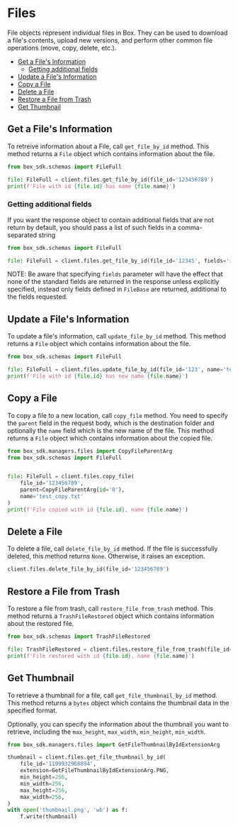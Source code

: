 # Files

File objects represent individual files in Box. They can be used to download a
file's contents, upload new versions, and perform other common file operations
(move, copy, delete, etc.).

<!-- START doctoc generated TOC please keep comment here to allow auto update -->
<!-- DON'T EDIT THIS SECTION, INSTEAD RE-RUN doctoc TO UPDATE -->

- [Get a File's Information](#get-a-files-information)
  - [Getting additional fields](#getting-additional-fields)
- [Update a File's Information](#update-a-files-information)
- [Copy a File](#copy-a-file)
- [Delete a File](#delete-a-file)
- [Restore a File from Trash](#restore-a-file-from-trash)
- [Get Thumbnail](#get-thumbnail)

<!-- END doctoc generated TOC please keep comment here to allow auto update -->

## Get a File's Information

To retreive information about a File, call `get_file_by_id` method. This method returns a `File` object which contains information about the file.

<!-- sample get_files_id -->

```python
from box_sdk.schemas import FileFull

file: FileFull = client.files.get_file_by_id(file_id='123456789')
print(f'File with id {file.id} has name {file.name}')
```

### Getting additional fields

If you want the response object to contain additional fields that are not return by default, you should pass a list of
such fields in a comma-separated string

```python
from box_sdk.schemas import FileFull

file: FileFull = client.files.get_file_by_id(file_id='12345', fields='is_externally_owned,has_collaborations')
```

NOTE: Be aware that specifying `fields` parameter will have the effect that none of the standard fields
are returned in the response unless explicitly specified, instead only fields defined in `FileBase`
are returned, additional to the fields requested.

## Update a File's Information

To update a file's information, call `update_file_by_id` method. This method returns a `File` object which contains information about the file.

<!-- sample put_files_id -->

```python
from box_sdk.schemas import FileFull

file: FileFull = client.files.update_file_by_id(file_id='123', name='test.txt', description='Test file')
print(f'File with id {file.id} has new name {file.name}')
```

## Copy a File

To copy a file to a new location, call `copy_file` method.
You need to specify the `parent` field in the request body, which is the destination folder and optionally the `name` field which is the new name of the file.
This method returns a `File` object which contains information about the copied file.

<!-- sample post_files_id_copy -->

```python
from box_sdk.managers.files import CopyFileParentArg
from box_sdk.schemas import FileFull


file: FileFull = client.files.copy_file(
    file_id='123456789',
    parent=CopyFileParentArg(id='0'),
    name='test_copy.txt'
)
print(f'File copied with id {file.id}, name {file.name}')
```

## Delete a File

To delete a file, call `delete_file_by_id` method. If the file is successfully deleted, this method returns `None`. Otherwise, it raises an exception.

<!-- sample delete_files_id -->

```python
client.files.delete_file_by_id(file_id='123456789')
```

## Restore a File from Trash

To restore a file from trash, call `restore_file_from_trash` method.
This method returns a `TrashFileRestored` object which contains information about the restored file.

<!-- sample post_files_id -->

```python
from box_sdk.schemas import TrashFileRestored

file: TrashFileRestored = client.files.restore_file_from_trash(file_id='123456789')
print(f'File restored with id {file.id}, name {file.name}')
```

## Get Thumbnail

To retrieve a thumbnail for a file, call `get_file_thumbnail_by_id` method. This method returns a `bytes` object which contains the thumbnail data in the specified format.

Optionally, you can specify the information about the thumbnail you want to retrieve, including the `max_height`, `max_width`, `min_height`, `min_width`.

<!-- sample get_files_id_thumbnail_id -->

```python
from box_sdk.managers.files import GetFileThumbnailByIdExtensionArg

thumbnail = client.files.get_file_thumbnail_by_id(
    file_id='1199932968894',
    extension=GetFileThumbnailByIdExtensionArg.PNG,
    min_height=256,
    min_width=256,
    max_height=256,
    max_width=256,
)
with open('thumbnail.png', 'wb') as f:
    f.write(thumbnail)
```
